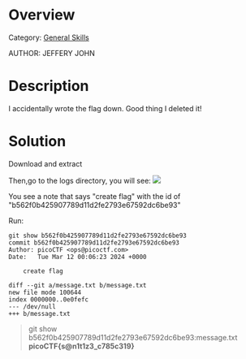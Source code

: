 # Overview 
Category: [General Skills]()

AUTHOR: JEFFERY JOHN

# Description
I accidentally wrote the flag down. Good thing I deleted it!

# Solution

Download and extract

Then,go to the logs directory, you will see:
<img src="https://i.imgur.com/v7tLqY5.png">

You see a note that says "create flag" with the id of "b562f0b425907789d11d2fe2793e67592dc6be93"

Run:

    git show b562f0b425907789d11d2fe2793e67592dc6be93
    commit b562f0b425907789d11d2fe2793e67592dc6be93
    Author: picoCTF <ops@picoctf.com>
    Date:   Tue Mar 12 00:06:23 2024 +0000

        create flag

    diff --git a/message.txt b/message.txt
    new file mode 100644
    index 0000000..0e0fefc
    --- /dev/null
    +++ b/message.txt

> git show b562f0b425907789d11d2fe2793e67592dc6be93:message.txt
        **picoCTF{s@n1t1z3_c785c319}**
